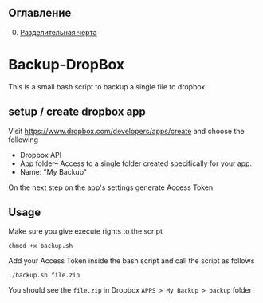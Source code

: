## Оглавление
0. [Разделительная черта](#Backup-DropBox)



# Backup-DropBox
This is a small bash script to backup a single file to dropbox

## setup / create dropbox app

Visit https://www.dropbox.com/developers/apps/create and choose the following 

- Dropbox API
- App folder– Access to a single folder created specifically for your app.
- Name: "My Backup"

On the next step on the app's settings generate Access Token 

## Usage 

Make sure you give execute rights to the script 

```
chmod +x backup.sh
```

Add your Access Token inside the bash script and call the script as follows

```
./backup.sh file.zip
```

You should see the `file.zip` in Dropbox `APPS > My Backup > backup` folder
